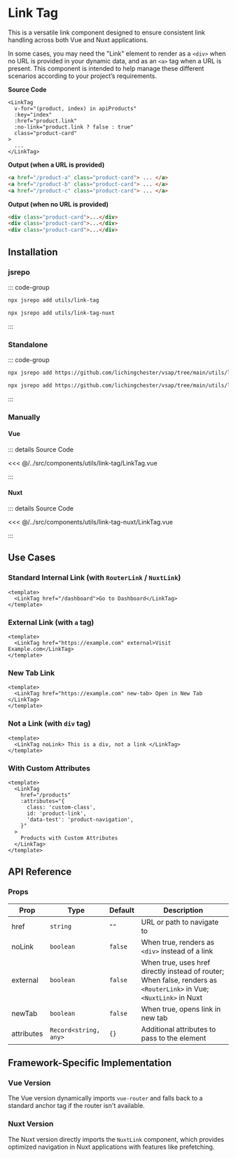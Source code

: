 <script setup lang="ts">
import IconVue from "@/src/docs/components/ui/icons/IconVue.vue";
import IconNuxt from "@/src/docs/components/ui/icons/IconNuxt.vue";
</script>

# Link Tag

This is a versatile link component designed to ensure consistent link handling across both Vue and Nuxt applications.

In some cases, you may need the "Link" element to render as a `<div>` when no URL is provided in your dynamic data, and as an `<a>` tag when a URL is present. This component is intended to help manage these different scenarios according to your project’s requirements.

**Source Code**

```vue{5}
<LinkTag
  v-for="(product, index) in apiProducts"
  :key="index"
  :href="product.link"
  :no-link="product.link ? false : true"
  class="product-card"
>
  ...
</LinkTag>
```

**Output (when a URL is provided)**

```html
<a href="/product-a" class="product-card"> ... </a>
<a href="/product-b" class="product-card"> ... </a>
<a href="/product-c" class="product-card"> ... </a>
```

**Output (when no URL is provided)**

```html
<div class="product-card">...</div>
<div class="product-card">...</div>
<div class="product-card">...</div>
```

## Installation

### jsrepo

::: code-group

```bash [<div class="flex items-center gap-2"><IconVue class="size-4" />Vue</div>]
npx jsrepo add utils/link-tag
```

```bash [<div class="flex items-center gap-2"><IconNuxt class="size-4" />Nuxt</div>]
npx jsrepo add utils/link-tag-nuxt
```

:::

### Standalone

::: code-group

```bash [<div class="flex items-center gap-2"><IconVue class="size-4" />Vue</div>]
npx jsrepo add https://github.com/lichingchester/vsap/tree/main/utils/link-tag
```

```bash [<div class="flex items-center gap-2"><IconNuxt class="size-4" />Nuxt</div>]
npx jsrepo add https://github.com/lichingchester/vsap/tree/main/utils/link-tag-nuxt
```

:::

### Manually

#### <div class="flex items-center gap-2"><IconVue class="size-6" />Vue</div>

::: details Source Code

<<< @/../src/components/utils/link-tag/LinkTag.vue

:::

#### <div class="flex items-center gap-2"><IconNuxt class="size-6" />Nuxt</div>

::: details Source Code

<<< @/../src/components/utils/link-tag-nuxt/LinkTag.vue

:::

## Use Cases

### Standard Internal Link (with `RouterLink` / `NuxtLink`)

```vue
<template>
  <LinkTag href="/dashboard">Go to Dashboard</LinkTag>
</template>
```

### External Link (with `a` tag)

```vue
<template>
  <LinkTag href="https://example.com" external>Visit Example.com</LinkTag>
</template>
```

### New Tab Link

```vue
<template>
  <LinkTag href="https://example.com" new-tab> Open in New Tab </LinkTag>
</template>
```

### Not a Link (with `div` tag)

```vue
<template>
  <LinkTag noLink> This is a div, not a link </LinkTag>
</template>
```

### With Custom Attributes

```vue
<template>
  <LinkTag
    href="/products"
    :attributes="{
      class: 'custom-class',
      id: 'product-link',
      'data-test': 'product-navigation',
    }"
  >
    Products with Custom Attributes
  </LinkTag>
</template>
```

## API Reference

### Props

| Prop       | Type                  | Default | Description                                                                                                         |
| ---------- | --------------------- | ------- | ------------------------------------------------------------------------------------------------------------------- |
| href       | `string`              | `""`    | URL or path to navigate to                                                                                          |
| noLink     | `boolean`             | `false` | When true, renders as `<div>` instead of a link                                                                     |
| external   | `boolean`             | `false` | When true, uses href directly instead of router; When false, renders as `<RouterLink>` in Vue; `<NuxtLink>` in Nuxt |
| newTab     | `boolean`             | `false` | When true, opens link in new tab                                                                                    |
| attributes | `Record<string, any>` | `{}`    | Additional attributes to pass to the element                                                                        |

## Framework-Specific Implementation

### Vue Version

The Vue version dynamically imports `vue-router` and falls back to a standard anchor tag if the router isn't available.

### Nuxt Version

The Nuxt version directly imports the `NuxtLink` component, which provides optimized navigation in Nuxt applications with features like prefetching.
